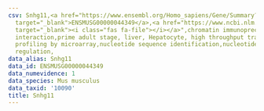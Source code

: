 ```yaml
---
csv: Snhg11,<a href="https://www.ensembl.org/Homo_sapiens/Gene/Summary?db=core;g=ENSMUSG00000044349"
  target="_blank">ENSMUSG00000044349</a>,<a href="https://www.ncbi.nlm.nih.gov/pubmed/23834426"
  target="_blank"><i class="fas fa-file"></i></a>",chromatin immunoprecipitation assay,direct
  interaction,prime adult stage, liver, Hepatocyte, high throughput transcription
  profiling by microarray,nucleotide sequence identification,nucleotide sequence identification,transcriptional
  regulation,
data_alias: Snhg11
data_id: ENSMUSG00000044349
data_numevidence: 1
data_species: Mus musculus
data_taxid: '10090'
title: Snhg11
---
```

